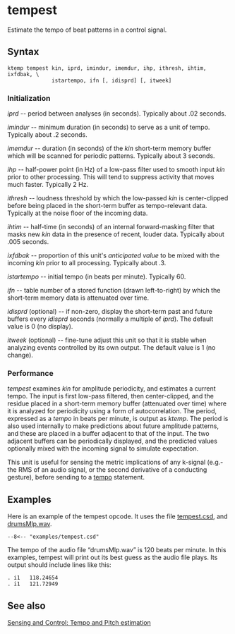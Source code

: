 <!--
id:tempest
category:Instrument Control:Sensing and Control
-->
# tempest
Estimate the tempo of beat patterns in a control signal.


## Syntax
``` csound-orc
ktemp tempest kin, iprd, imindur, imemdur, ihp, ithresh, ihtim, ixfdbak, \
              istartempo, ifn [, idisprd] [, itweek]
```

### Initialization

_iprd_ -- period between analyses (in seconds). Typically about .02 seconds.

_imindur_ -- minimum duration (in seconds) to serve as a unit of tempo. Typically about .2 seconds.

_imemdur_ -- duration (in seconds) of the _kin_ short-term memory buffer which will be scanned for periodic patterns. Typically about 3 seconds.

_ihp_ -- half-power point (in Hz) of a low-pass filter used to smooth input _kin_ prior to other processing. This will tend to suppress activity that moves much faster. Typically 2 Hz.

_ithresh_ -- loudness threshold by which the low-passed _kin_ is center-clipped before being placed in the short-term buffer as tempo-relevant data. Typically at the noise floor of the incoming data.

_ihtim_ -- half-time (in seconds) of an internal forward-masking filter that masks new _kin_ data in the presence of recent, louder data. Typically about .005 seconds.

_ixfdbak_ -- proportion of this unit's _anticipated value_ to be mixed with the incoming _kin_ prior to all processing. Typically about .3.

_istartempo_ -- initial tempo (in beats per minute). Typically 60.

_ifn_ -- table number of a stored function (drawn left-to-right) by which the short-term memory data is attenuated over time.

_idisprd_ (optional) -- if non-zero, display the short-term past and future buffers every _idisprd_ seconds (normally a multiple of _iprd_). The default value is 0 (no display).

_itweek_ (optional) -- fine-tune adjust this unit so that it is stable when analyzing events controlled by its own output. The default value is 1 (no change).

### Performance

_tempest_ examines _kin_ for amplitude periodicity, and estimates a current tempo. The input is first low-pass filtered, then center-clipped, and the residue placed in a short-term memory buffer (attenuated over time) where it is analyzed for periodicity using a form of autocorrelation. The period, expressed as a _tempo_ in beats per minute, is output as _ktemp_. The period is also used internally to make predictions about future amplitude patterns, and these are placed in a buffer adjacent to that of the input. The two adjacent buffers can be periodically displayed, and the predicted values optionally mixed with the incoming signal to simulate expectation.

This unit is useful for sensing the metric implications of any k-signal (e.g.- the RMS of an audio signal, or the second derivative of a conducting gesture), before sending to a [tempo](../../opcodes/tempo) statement.

## Examples

Here is an example of the tempest opcode. It uses the file [tempest.csd](../../examples/tempest.csd), and [drumsMlp.wav](../../examples/drumsMlp.wav).

``` csound-csd title="Example of the tempest opcode." linenums="1"
--8<-- "examples/tempest.csd"
```

The tempo of the audio file &#8220;drumsMlp.wav&#8221; is 120 beats per minute. In this examples, tempest will print out its best guess as the audio file plays. Its output should include lines like this:

```
. i1   118.24654
. i1   121.72949
```

## See also

[Sensing and Control: Tempo and Pitch estimation](../../control/sensing)

